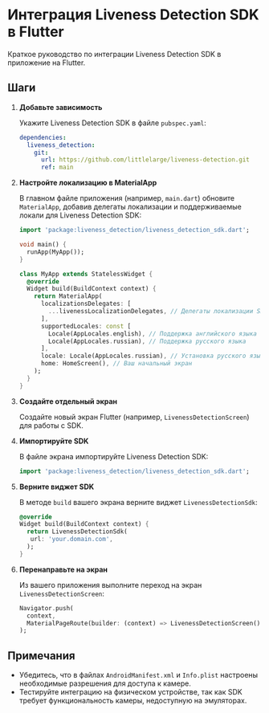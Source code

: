 # Интеграция Liveness Detection SDK в Flutter

Краткое руководство по интеграции Liveness Detection SDK в приложение на Flutter.

## Шаги

1. **Добавьте зависимость**

   Укажите Liveness Detection SDK в файле `pubspec.yaml`:

   ```yaml
   dependencies:
     liveness_detection:
       git:
         url: https://github.com/littlelarge/liveness-detection.git
         ref: main
   ```

2. **Настройте локализацию в MaterialApp**

   В главном файле приложения (например, `main.dart`) обновите `MaterialApp`, добавив делегаты локализации и поддерживаемые локали для Liveness Detection SDK:

   ```dart
   import 'package:liveness_detection/liveness_detection_sdk.dart';

   void main() {
     runApp(MyApp());
   }

   class MyApp extends StatelessWidget {
     @override
     Widget build(BuildContext context) {
       return MaterialApp(
         localizationsDelegates: [
           ...livenessLocalizationDelegates, // Делегаты локализации SDK
         ],
         supportedLocales: const [
           Locale(AppLocales.english), // Поддержка английского языка
           Locale(AppLocales.russian), // Поддержка русского языка
         ],
         locale: Locale(AppLocales.russian), // Установка русского языка по умолчанию
         home: HomeScreen(), // Ваш начальный экран
       );
     }
   }
   ```

3. **Создайте отдельный экран**

   Создайте новый экран Flutter (например, `LivenessDetectionScreen`) для работы с SDK.

4. **Импортируйте SDK**

   В файле экрана импортируйте Liveness Detection SDK:

   ```dart
   import 'package:liveness_detection/liveness_detection_sdk.dart';
   ```

5. **Верните виджет SDK**

   В методе `build` вашего экрана верните виджет `LivenessDetectionSdk`:

   ```dart
   @override
   Widget build(BuildContext context) {
     return LivenessDetectionSdk(
      url: 'your.domain.com',
     );
   }
   ```

6. **Перенаправьте на экран**

   Из вашего приложения выполните переход на экран `LivenessDetectionScreen`:

   ```dart
   Navigator.push(
     context,
     MaterialPageRoute(builder: (context) => LivenessDetectionScreen()),
   );
   ```

## Примечания

- Убедитесь, что в файлах `AndroidManifest.xml` и `Info.plist` настроены необходимые разрешения для доступа к камере.
- Тестируйте интеграцию на физическом устройстве, так как SDK требует функциональность камеры, недоступную на эмуляторах.